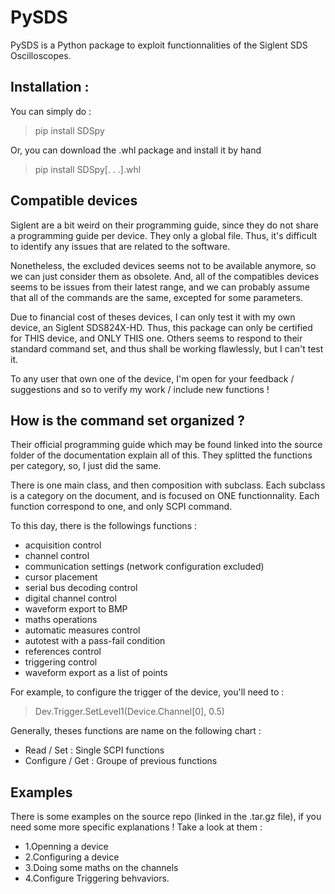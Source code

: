 # PySDS
PySDS is a Python package to exploit functionnalities of the Siglent SDS Oscilloscopes.

## Installation :
You can simply do :
> pip install SDSpy

Or, you can download the .whl package and install it by hand 
> pip install SDSpy[. . .].whl

## Compatible devices
Siglent are a bit weird on their programming guide, since they do not share a programming guide per device. They only a global file.
Thus, it's difficult to identify any issues that are related to the software.

Nonetheless, the excluded devices seems not to be available anymore, so we can just consider them as obsolete.
And, all of the compatibles devices seems to be issues from their latest range, and we can probably assume that all of the commands are the same, excepted for some parameters.

Due to financial cost of theses devices, I can only test it with my own device, an Siglent SDS824X-HD. 
Thus, this package can only be certified for THIS device, and ONLY THIS one. Others seems to respond to their standard command set, and thus shall be working flawlessly, but I can't test it.

To any user that own one of the device, I'm open for your feedback / suggestions and so to verify my work / include new functions !

## How is the command set organized ?
Their official programming guide which may be found linked into the source folder of the documentation explain all of this.
They splitted the functions per category, so, I just did the same.

There is one main class, and then composition with subclass. Each subclass is a category on the document, and is focused on ONE functionnality. Each function correspond to one, and only SCPI command.

To this day, there is the followings functions :
- acquisition control
- channel control
- communication settings (network configuration excluded)
- cursor placement
- serial bus decoding control
- digital channel control
- waveform export to BMP
- maths operations
- automatic measures control
- autotest with a pass-fail condition
- references control
- triggering control
- waveform export as a list of points

For example, to configure the trigger of the device, you'll need to :
> Dev.Trigger.SetLevel1(Device.Channel[0], 0.5)

Generally, theses functions are name on the following chart :
- Read / Set : Single SCPI functions
- Configure / Get : Groupe of previous functions

## Examples
There is some examples on the source repo (linked in the .tar.gz file), if you need some more specific explanations !
Take a look at them :
- 1.Openning a device
- 2.Configuring a device
- 3.Doing some maths on the channels
- 4.Configure Triggering behvaviors.